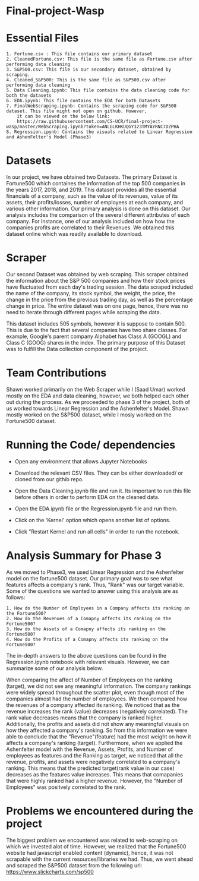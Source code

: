 # Final-project-Wasp

# Essential Files 
    1. Fortune.csv : This file contains our primary dataset
    2. CleanedFortune.csv: This file is the same file as Fortune.csv after performing data cleaning
    3. S&P500.csv: This file is our secondary dataset, obtained by scraping.
    4. Cleaned_S&P500: This is the same file as S&P500.csv after performing data cleaning
    5. Data Cleaning.ipynb: This file contains the data cleaning code for both the datasets
    6. EDA.ipynb: This file contains the EDA for both Datasets
    7. FinalWebScraping.ipynb: Contains the scraping code for S&P500 dataset. This file might not open on github. However,
        it can be viewed on the below link:
        https://raw.githubusercontent.com/CS-UCR/final-project-wasp/master/WebScraping.ipynb?token=ANLGLKHKUQGY323TMYAYRNC7DZPHA
    8. Regression.ipynb: Contains the visuals related to Linear Regression and AshenFelter's Model (Phase3) 
    
# Datasets

In our project, we have obtained two Datasets. The primary Dataset is Fortune500 which containes the information of the top 500 companies in the years 2017, 2018, and 2019. This dataset provides all the essential financials of a company, such as the value of its revenues, value of its assets, their profits/losses, number of employees at each company, and various other information. Our primary analysis is done on this dataset. Our analysis includes the comparison of the several different attributes of each company. For instance, one of our analysis included on how how the companies profits are correlated to their Revenues. We obtained this dataset online which was readily available to download.

# Scraper

Our second Dataset was obtained by web scraping. This scraper obtained the information about the S&P 500 companies and how their stock prices have fluctuated from each day's trading session. The data scraped included the name of the company, its stock symbol, the weight, the price, the change in the price from the previous trading day, as well as the percentage change in price. The entire dataset was on one page, hence, there was no need to iterate through different pages while scraping the data.

This dataset includes 505 symbols, however it is suppose to contain 500. This is due to the fact that several companies have two share classes. For example, Google's parent company Alphabet has Class A (GOOGL) and Class C (GOOG) shares in the index. The primary purpose of this Dataset was to fulfill the Data collection component of the project. 

# Team Contributions

Shawn worked primarily on the Web Scraper while I (Saad Umar) worked mostly on the EDA and data cleaning, however, we both helped each other out during the process. As we proceeded to phase 3 of the project, both of us worked towards Linear Regression and the Ashenfelter's Model. Shawn mostly worked on the S&P500 dataset, while I mosly worked on the Fortune500 dataset.

# Running the Code/ dependencies

* Open any environment that allows Jupyter Notebooks

* Download the relevant CSV files. They can be either downloaded/ or cloned from our githib repo.

* Open the Data Cleaning.ipynb file and run it. Its important to run this file before others in order to perform EDA on the cleaned data.

* Open the EDA.ipynb file or the Regression.ipynb file and run them.

* Click on the 'Kernel' option which opens another list of options.

* Click "Restart Kernel and run all cells" in order to run the notebook.

# Analysis Summary for Phase 3

As we moved to Phase3, we used Linear Regression and the Ashenfelter model on the fortune500 dataset. Our primary goal was to see what features affects a company's rank. Thus, "Rank" was our target variable. Some of the questions we wanted to answer using this analysis are as follows:

    1. How do the Number of Employees in a Company affects its ranking on the Fortune500?
    2. How do the Revenues of a Comapny affects its ranking on the Fortune500?
    3. How do the Assets of a Comapny affects its ranking on the Fortune500?
    4. How do the Profits of a Comapny affects its ranking on the Fortune500?
    
The in-depth answers to the above questions can be found in the Regression.ipynb notebook with relevant visuals. However, we can summarize some of our analysis below.

When comparing the affect of Number of Employees on the ranking (target), we did not see any meaningful information. The company rankings were widely spread throughout the scatter plot, even though most of the companies almost had the number of employees. We then compared how the revenues of a company affected its ranking. We noticed that as the revenue increases the rank (value) decreases (negatively correlated). The rank value decreases means that the company is ranked higher. Additionally, the profits and assets did not show any meaningful visuals on how they affected a company's ranking. So from this information we were able to conclude that the "Revenue"(feature) had the most weight on how it affects a company's ranking (target). Furthermore, when we applied the Ashenfelter model with the Revenue, Assets, Profits, and Number of employees as features and the Ranking as target, we noticed that all the revenue, profits, and assets were negatively correlated to a company's ranking. This means that the predicted target(rank value in our case) decreases as the features value increases. This means that comapanies that were highly ranked had a higher revenue. However, the "Number of Employees" was positvely correlated to the rank.

# Problems we encountered during the project

The biggest problem we encountered was related to web-scraping on which we invested alot of time. However, we realized that the Fortune500 website had javascript enabled content (dynamic), hence, it was not scrapable with the current resources/libraries we had. Thus, we went ahead and scraped the S&P500 dataset from the following url: https://www.slickcharts.com/sp500

